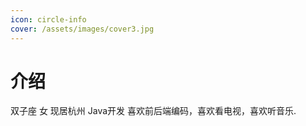 ```yaml
---
icon: circle-info
cover: /assets/images/cover3.jpg
---
```


# 介绍

双子座 女 现居杭州 Java开发 
喜欢前后端编码，喜欢看电视，喜欢听音乐.

